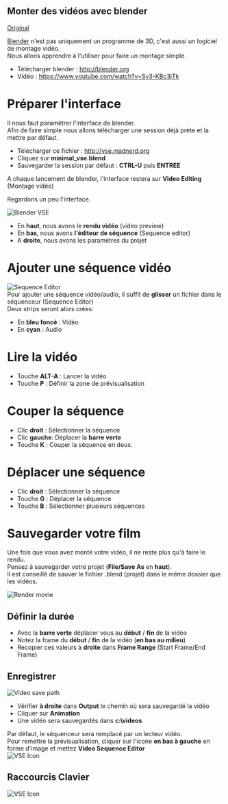 Monter des vidéos avec blender
------------------------------------------
[Original](http://github.com/tutoblender/videoEdit)

[Blender](http://blender.org) n'est pas uniquement un programme de 3D, c'est aussi un logiciel de montage vidéo.      
Nous allons apprendre à l'utiliser pour faire un montage simple.     
 
* Télécharger blender : http://blender.org
* Vidéo : https://www.youtube.com/watch?v=Sv3-KBc3jTk

# Préparer l'interface
Il nous faut paramétrer l'interface de blender.     
Afin de faire simple nous allons télécharger une session déjà prète et la mettre par défaut.    

* Télécharger ce fichier : http://vse.madnerd.org
* Cliquez sur **minimal_vse.blend**
* Sauvegarder la session par défaut : **CTRL-U** puis **ENTREE**

A chaque lancement de blender, l'interface restera sur **Video Editing** (Montage vidéo)     

Regardons un peu l'interface.   

![Blender VSE](https://github.com/tutoblender/videoEdit/raw/master/doc/interface.jpg)
* En **haut**, nous avons le **rendu vidéo** (video preview)
* En **bas**, nous avons **l'éditeur de séquence** (Sequence editor)
* A **droite**, nous avons les paramètres du projet

# Ajouter une séquence vidéo

![Sequence Editor](https://github.com/tutoblender/videoEdit/raw/master/doc/sequence.jpg)   
Pour ajouter une séquence vidéo/audio, il suffit de **glisser** un fichier dans le séquenceur (Sequence Editor)   
Deux strips seront alors crées:   
* En **bleu foncé** : Vidéo
* En **cyan** : Audio 

# Lire la vidéo
* Touche **ALT-A** : Lancer la vidéo
* Touche **P** : Définir la zone de prévisualisation

# Couper la séquence
* Clic **droit** : Sélectionner la séquence
* Clic **gauche**: Déplacer la **barre verte**
* Touche **K** : Couper la séquence en deux.

# Déplacer une séquence 
* Clic **droit** : Sélectionner la séquence
* Touche **G** : Déplacer la séquence
* Touche **B** : Sélectionner plusieurs séquences 

# Sauvegarder votre film
Une fois que vous avez monté votre vidéo, il ne reste plus qu'à faire le rendu.   
Pensez à sauvegarder votre projet (**File/Save As** en **haut**).    
Il est conseillé de sauver le fichier .blend (projet) dans le même dossier que les vidéos.

![Render movie](https://github.com/tutoblender/videoEdit/raw/master/doc/render.jpg)   
## Définir la durée 
* Avec la **barre verte** déplacer vous au **début** / **fin** de la vidéo
* Notez la frame du  **début** / **fin** de la vidéo (**en bas au milieu**)
* Recopier ces valeurs à **droite** dans **Frame Range** (Start Frame/End Frame)

## Enregistrer
![Video save path](https://github.com/tutoblender/videoEdit/raw/master/doc/save.jpg)    
* Vérifier **à droite** dans **Output** le chemin où sera sauvegardé la vidéo    
* Cliquer sur **Animation** 
* Une vidéo sera sauvegardés dans **c:\videos**    

Par défaut, le séquenceur sera remplacé par un lecteur vidéo.      
Pour remettre la prévisualisation, cliquer sur l'icone **en bas à gauche** en forme d'image et mettez **Video Sequence Editor**     
![VSE Icon](https://github.com/tutoblender/videoEdit/raw/master/doc/vseicon.jpg)       

## Raccourcis Clavier
![VSE Icon](https://github.com/tutoblender/videoEdit/raw/master/doc/shortcuts.png) 
